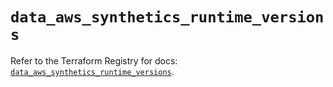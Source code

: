 # `data_aws_synthetics_runtime_versions`

Refer to the Terraform Registry for docs: [`data_aws_synthetics_runtime_versions`](https://registry.terraform.io/providers/hashicorp/aws/6.8.0/docs/data-sources/synthetics_runtime_versions).
